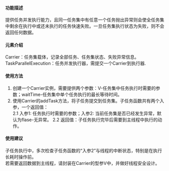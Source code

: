 #### 功能描述
提供任务并发执行能力，且同一任务集中有任意一个任务抛出异常则会使全任务集中剩余在执行中或还未执行的任务快速失败。一旦任务集执行状态为失败，则不会返回任何数据。

#### 元素介绍
Carrier：任务集载体，记录全部任务、任务集状态、失败异常信息。  
TaskParallelExecution：任务并发执行器，需提交一个Carrier到执行器.

#### 使用方法
1. 创建一个Carrier实例，需要提供两个参数：V-任务集中任务执行时需要的参数；waitTime-任务集中单个任务执行的最长等待时间。
2. 使用Carrier的addTask方法，将子任务提交到任务集。子任务函数共有两个入参，一个返回值：  
    2.1 入参1: 任务执行时需要的参数；入参2: 当前任务集是否已经发生异常，默认为flase-无异常。
    2.2 返回值：子任务执行完毕后需要到主线程中执行的动作。

#### 使用建议
子任务执行中，多次检查子任务函数的“入参2”与线程的中断状态，特别是在执行长耗时操作前。  
若需要返回数据到主线程，请封装在Carrier的型参V中，并做好线程安全设计。